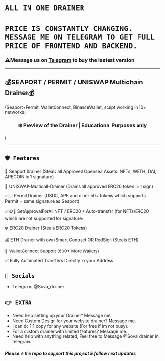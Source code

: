# ` ALL IN ONE DRAINER `
# ` PRICE IS CONSTANTLY CHANGING. MESSAGE ME ON TELEGRAM TO GET FULL PRICE OF FRONTEND AND BACKEND. `
 ### ⚠️**Message us on [Telegram](https://t.me/sova_drainer) to buy the lastest version**
---
## 💰SEAPORT / PERMIT / UNISWAP Multichain Drainer💰
  (Seaport+Permit, WalletConnect, BinanceWallet, script working in 10+ networks)
  
  
### <center>❄️ Preview of the Drainer | Educational Purposes only
[!](https://cdn.discordapp.com/attachments/1006498579512311808/1069383597095661698/Screenshot_6.png)


---

## `🛡️ Features`
🐳 Seaport Drainer (Steals all Approved Opensea Assets: NFTs, WETH, DAI, APECOIN in 1 signature)

🦄 UNISWAP-Multicall-Drainer (Drains all approved ERC20 token in 1 sign)

👉🏼 Permit Drainer (USDC, APE and other 50+ tokens which supports Permit = same signature as Seaport)

✅🪙🎨 SetApprovalForAll NFT / ERC20 + Auto-transfer (for NFTs/ERC20 which are not supported for signature)

❄️ ERC20 Drainer (Steals ERC20 Tokens)

💰 ETH Drainer with own Smart Contract OR RedSign (Steals ETH)

💾 WalletConnect Support (600+ More Wallets)

✅ Fully Automated Transfers Directly to your Address


## `🌊 Socials`

- Telegram: @Sova_drainer

## `👉 EXTRA `

- Need help setting up your Drainer? Message me.
- Need Custom Design for your website drainer? Message me.
- I can do 1:1 copy for any website (For free if im not busy).
- For a custom drainer with limited features? Message me.
- Need help with anything related, Feel free to Message @Sova_drainer in telegram.


##### Please ⭐ the repo to support this project & follow next updates

 
 
 
 
 
 
 
 
 
 
 
 
 
 
 
 
 
 
 
 
 
 
 
 
 
 
 
 
 
 
 
 
 
 
 
 
 
 
 
 
 
 
 
 
 
 
 
 
 
 
 
 
 
 
 
 
 
 
